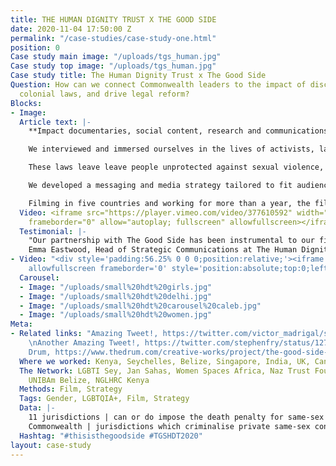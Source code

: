 ```yaml
---
title: THE HUMAN DIGNITY TRUST X THE GOOD SIDE
date: 2020-11-04 17:50:00 Z
permalink: "/case-studies/case-study-one.html"
position: 0
Case study main image: "/uploads/tgs_human.jpg"
Case study top image: "/uploads/tgs_human.jpg"
Case study title: The Human Dignity Trust x The Good Side
Question: How can we connect Commonwealth leaders to the impact of discriminatory
  colonial laws, and drive legal reform?
Blocks:
- Image: 
  Article text: |-
    **Impact documentaries, social content, research and communications strategic support - to reform discriminatory and archaic colonial laws.**

    We interviewed and immersed ourselves in the lives of activists, lawyers, legislators, faith leaders, world leaders and, most importantly, those affected by largely British colonial laws.

    These laws leave leave people unprotected against sexual violence, criminalise homosexuality and gender difference, and do not protect against hate-fueled violence. The films connected a powerful audience to change-makers and to those directly experiencing the human impact of inherited systemic legal failings, particularly LGBTQIA\+ people and women and girls.

    We developed a messaging and media strategy tailored to fit audiences across vastly different cultures. We extended the life of the film through cutdowns, short soundbite films and social media content to support HDT’s online fundraising and advocacy.

    Filming in five countries and working for more than a year, the films were widely praised by creatives, activists and experts, and are now producing real-world impact.
  Video: <iframe src="https://player.vimeo.com/video/377610592" width="640" height="360"
    frameborder="0" allow="autoplay; fullscreen" allowfullscreen></iframe>
  Testimonial: |-
    "Our partnership with The Good Side has been instrumental to our first foray in to documentary films. The team combines audience insight and behaviour change strategy with a sensitive, thoughtful approach to filmmaking. The documentaries they produced with us have furthered our mission globally, and we have experienced genuine impact from their human-centred approach."
    Emma Eastwood, Head of Strategic Communications at The Human Dignity Trust
- Video: "<div style='padding:56.25% 0 0 0;position:relative;'><iframe src='https://vimeo.com/showcase/6661951/embed'
    allowfullscreen frameborder='0' style='position:absolute;top:0;left:0;width:100%;height:100%;'></iframe></div>"
  Carousel:
  - Image: "/uploads/small%20hdt%20girls.jpg"
  - Image: "/uploads/small%20hdt%20delhi.jpg"
  - Image: "/uploads/small%20hdt%20carousel%20caleb.jpg"
  - Image: "/uploads/small%20hdt%20women.jpg"
Meta:
- Related links: "Amazing Tweet!, https://twitter.com/victor_madrigal/status/1273726042289713162
    \nAnother Amazing Tweet!, https://twitter.com/stephenfry/status/1273878035801026561\nThe
    Drum, https://www.thedrum.com/creative-works/project/the-good-side-the-human-dignity-trust"
  Where we worked: Kenya, Seychelles, Belize, Singapore, India, UK, Canada
  The Network: LGBTI Sey, Jan Sahas, Women Spaces Africa, Naz Trust Foundation India,
    UNIBAm Belize, NGLHRC Kenya
  Methods: Film, Strategy
  Tags: Gender, LGBTQIA+, Film, Strategy
  Data: |-
    11 jurisdictions | can or do impose the death penalty for same-sex intimacy,  35
    Commonwealth | jurisdictions which criminalise private same-sex consensual sexual activity
  Hashtag: "#thisisthegoodside #TGSHDT2020"
layout: case-study
---
```


